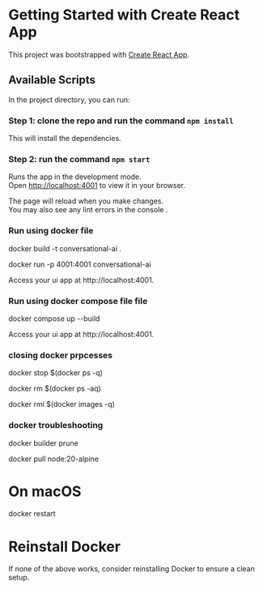 # Getting Started with Create React App

This project was bootstrapped with [Create React App](https://github.com/facebook/create-react-app).

## Available Scripts

In the project directory, you can run:

###  Step 1: clone the repo and run the command `npm install`
This will install the dependencies.
### Step 2: run the command `npm start`

Runs the app in the development mode.\
Open [http://localhost:4001](http://localhost:4001) to view it in your browser.

The page will reload when you make changes.\
You may also see any lint errors in the console .


###   Run using docker file

docker build -t conversational-ai .

docker run -p 4001:4001 conversational-ai

Access your ui app at http://localhost:4001.

###   Run using docker compose file file

docker compose up --build

Access your ui app at http://localhost:4001.


###   closing docker prpcesses

docker stop $(docker ps -q)

docker rm $(docker ps -aq)

docker rmi $(docker images -q)

### docker troubleshooting

docker builder prune

docker pull node:20-alpine

# On macOS

docker restart

# Reinstall Docker

If none of the above works, consider reinstalling Docker to ensure a clean setup.



